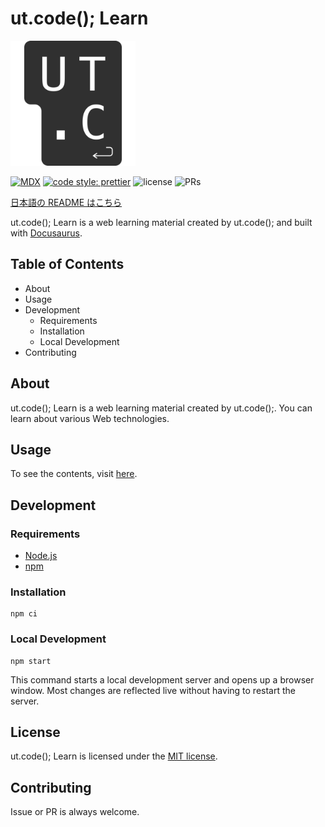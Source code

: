 # ut.code(); Learn

<img alt="logo" src="./static/img/logo.svg" height="200px" />

[![MDX](https://img.shields.io/badge/MDX-1B1F24.svg?logo=mdx)](https://mdxjs.com/)
[![code style: prettier](https://img.shields.io/badge/code_style-prettier-ff69b4.svg)](https://prettier.io/)
![license](https://img.shields.io/badge/license-CC0-informational.svg)
![PRs](https://img.shields.io/badge/PRs-welcome-brightgreen.svg)

[日本語の README はこちら](./README-ja.md)

ut.code(); Learn is a web learning material created by ut.code(); and built with [Docusaurus](https://docusaurus.io/).

## Table of Contents

- About
- Usage
- Development
  - Requirements
  - Installation
  - Local Development
- Contributing

## About

ut.code(); Learn is a web learning material created by ut.code();.
You can learn about various Web technologies.

## Usage

To see the contents, visit [here](https://learn.utcode.net/).

## Development

### Requirements

- [Node.js](https://nodejs.org/en/)
- [npm](https://www.npmjs.com/)

### Installation

```shell
npm ci
```

### Local Development

```shell
npm start
```

This command starts a local development server and opens up a browser window. Most changes are reflected live without having to restart the server.

## License

ut.code(); Learn is licensed under the [MIT license](https://github.com/ut-code/utcode-learn/blob/master/LICENSE).

## Contributing

Issue or PR is always welcome.
